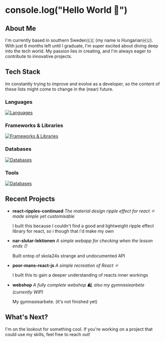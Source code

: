 # console.log("Hello World 👋")
## About Me
I'm currently based in southern Sweden🇸🇪 (my name is Hungarian🇭🇺). With just 6 months left until I graduate, I'm super excited about diving deep into the tech world. My passion lies in creating, and I'm always eager to contribute to innovative projects.

## Tech Stack

Im constantly trying to improve and evolve as a developer, so the content of these lists might come to change in the (near) future.

### Languages
[![Languages](https://skillicons.dev/icons?i=ts,js,html,css)](https://skillicons.dev)

### Frameworks & Libraries
[![Frameworks & Libraries](https://skillicons.dev/icons?i=react,nextjs,tailwind)](https://skillicons.dev)

### Databases
[![Databases](https://skillicons.dev/icons?i=mongodb)](https://skillicons.dev)

### Tools
[![Databases](https://skillicons.dev/icons?i=vscode,git,github)](https://skillicons.dev)

## Recent Projects

- **react-ripples-continued** *The material design ripple effect for react ⚛️ made simple yet customisable*
  
  I built this because I couldn't find a good and lightweight ripple effect library for react, so i though that i'd make my own
- **nar-slutar-lektionen** *A simple webapp for checking when the lesson ends ⏰*

  Built ontop of skola24s strange and undocumented API
- **poor-mans-react-js** *A simple recreation of React ⚛️*

  I built this to gain a deeper understanding of reacts inner workings
- **webshop** *A fully complete webshop 🛍️, also my gymnasiearbete (currently WIP)*

  My gymnasiearbete. (it's not finished yet)

## What's Next?
I'm on the lookout for something cool. If you're working on a project that could use my skills, feel free to reach out!

